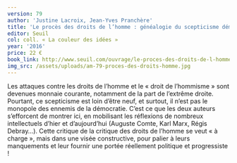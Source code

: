 ```yaml
---
version: 79
author: 'Justine Lacroix, Jean-Yves Pranchère'
title: 'Le procès des droits de l’homme : généalogie du scepticisme démocratique'
editor: Seuil
col: coll. « La couleur des idées »
year: '2016'
price: 22 €
book_link: http://www.seuil.com/ouvrage/le-proces-des-droits-de-l-homme-justine-lacroix/9782021181005
img_src: /assets/uploads/am-79-proces-des-droits-homme.jpg
---
```

Les attaques contre les droits de l’homme et le « droit de l’hommisme » sont devenues monnaie courante, notamment de la part de l’extrême droite. Pourtant, ce scepticisme est loin d’être neuf, et surtout, il n’est pas le monopole des ennemis de la démocratie. C’est ce que les deux auteurs s’efforcent de montrer ici, en mobilisant les réflexions de nombreux intellectuels d’hier et d’aujourd’hui (Auguste Comte, Karl Marx, Régis Debray…). Cette critique de la critique des droits de l’homme se veut « à charge », mais dans une visée constructive, pour palier à leurs manquements et leur fournir une portée réellement politique et progressiste !

